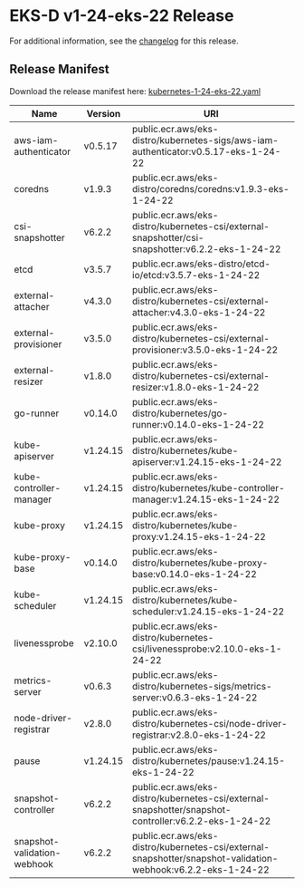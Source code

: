 # EKS-D v1-24-eks-22 Release

For additional information, see the [changelog](CHANGELOG-v1-24-eks-22.md) for this release.

## Release Manifest

Download the release manifest here: [kubernetes-1-24-eks-22.yaml](https://distro.eks.amazonaws.com/kubernetes-1-24/kubernetes-1-24-eks-22.yaml)

| Name | Version | URI |
|------|---------|-----|
| aws-iam-authenticator | v0.5.17 | public.ecr.aws/eks-distro/kubernetes-sigs/aws-iam-authenticator:v0.5.17-eks-1-24-22 |
| coredns | v1.9.3 | public.ecr.aws/eks-distro/coredns/coredns:v1.9.3-eks-1-24-22 |
| csi-snapshotter | v6.2.2 | public.ecr.aws/eks-distro/kubernetes-csi/external-snapshotter/csi-snapshotter:v6.2.2-eks-1-24-22 |
| etcd | v3.5.7 | public.ecr.aws/eks-distro/etcd-io/etcd:v3.5.7-eks-1-24-22 |
| external-attacher | v4.3.0 | public.ecr.aws/eks-distro/kubernetes-csi/external-attacher:v4.3.0-eks-1-24-22 |
| external-provisioner | v3.5.0 | public.ecr.aws/eks-distro/kubernetes-csi/external-provisioner:v3.5.0-eks-1-24-22 |
| external-resizer | v1.8.0 | public.ecr.aws/eks-distro/kubernetes-csi/external-resizer:v1.8.0-eks-1-24-22 |
| go-runner | v0.14.0 | public.ecr.aws/eks-distro/kubernetes/go-runner:v0.14.0-eks-1-24-22 |
| kube-apiserver | v1.24.15 | public.ecr.aws/eks-distro/kubernetes/kube-apiserver:v1.24.15-eks-1-24-22 |
| kube-controller-manager | v1.24.15 | public.ecr.aws/eks-distro/kubernetes/kube-controller-manager:v1.24.15-eks-1-24-22 |
| kube-proxy | v1.24.15 | public.ecr.aws/eks-distro/kubernetes/kube-proxy:v1.24.15-eks-1-24-22 |
| kube-proxy-base | v0.14.0 | public.ecr.aws/eks-distro/kubernetes/kube-proxy-base:v0.14.0-eks-1-24-22 |
| kube-scheduler | v1.24.15 | public.ecr.aws/eks-distro/kubernetes/kube-scheduler:v1.24.15-eks-1-24-22 |
| livenessprobe | v2.10.0 | public.ecr.aws/eks-distro/kubernetes-csi/livenessprobe:v2.10.0-eks-1-24-22 |
| metrics-server | v0.6.3 | public.ecr.aws/eks-distro/kubernetes-sigs/metrics-server:v0.6.3-eks-1-24-22 |
| node-driver-registrar | v2.8.0 | public.ecr.aws/eks-distro/kubernetes-csi/node-driver-registrar:v2.8.0-eks-1-24-22 |
| pause | v1.24.15 | public.ecr.aws/eks-distro/kubernetes/pause:v1.24.15-eks-1-24-22 |
| snapshot-controller | v6.2.2 | public.ecr.aws/eks-distro/kubernetes-csi/external-snapshotter/snapshot-controller:v6.2.2-eks-1-24-22 |
| snapshot-validation-webhook | v6.2.2 | public.ecr.aws/eks-distro/kubernetes-csi/external-snapshotter/snapshot-validation-webhook:v6.2.2-eks-1-24-22 |
